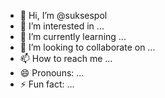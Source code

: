 - 👋 Hi, I’m @suksespol
- 👀 I’m interested in ...
- 🌱 I’m currently learning ...
- 💞️ I’m looking to collaborate on ...
- 📫 How to reach me ...
- 😄 Pronouns: ...
- ⚡ Fun fact: ...

<!---
suksespol/suksespol is a ✨ special ✨ repository because its `README.md` (this file) appears on your GitHub profile.
You can click the Preview link to take a look at your changes.
--->
